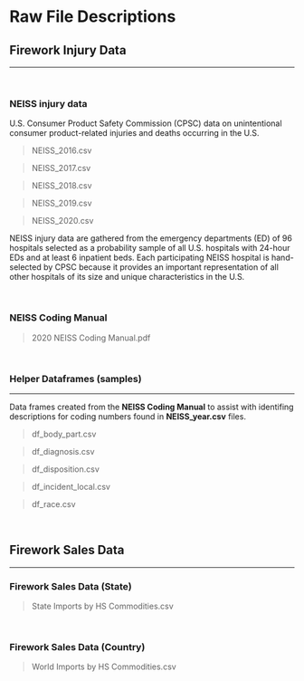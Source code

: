 

# Raw File Descriptions


## Firework Injury Data
---

<br>

### NEISS injury data
U.S. Consumer Product Safety Commission (CPSC) data on unintentional consumer product-related injuries and deaths occurring in the U.S.


>NEISS_2016.csv

>NEISS_2017.csv

>NEISS_2018.csv

>NEISS_2019.csv

>NEISS_2020.csv

NEISS injury data are gathered from the emergency departments (ED) of 96 hospitals selected as a probability sample of all U.S. hospitals with 24-hour EDs and at least 6 inpatient beds. Each participating NEISS hospital is hand-selected by CPSC because it provides an important representation of all other hospitals of its size and unique characteristics in the U.S.

<br>

### NEISS Coding Manual
>2020 NEISS Coding Manual.pdf


<br>

### Helper Dataframes (samples)
---
Data frames created from the __NEISS Coding Manual__ to assist with identifing descriptions for coding numbers found in __NEISS_year.csv__ files.

>df_body_part.csv


>df_diagnosis.csv

>df_disposition.csv

>df_incident_local.csv

>df_race.csv

<br>




## Firework Sales Data
---
### Firework Sales Data (State)
>State Imports by HS Commodities.csv

<br>

### Firework Sales Data (Country)
>World Imports by HS Commodities.csv